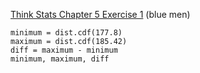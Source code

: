 [Think Stats Chapter 5 Exercise 1](http://greenteapress.com/thinkstats2/html/thinkstats2006.html#toc50) (blue men)

```
minimum = dist.cdf(177.8)
maximum = dist.cdf(185.42)
diff = maximum - minimum
minimum, maximum, diff
